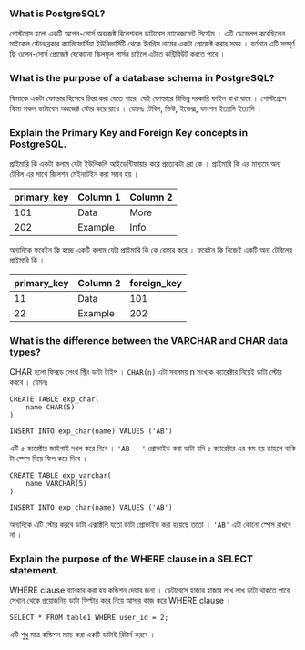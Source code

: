 ### What is PostgreSQL?

পোস্টগ্রেস হলো একটি অপেন-সোর্স অবজেক্ট রিলেশনাল ডাটাবেস ম্যানেজমেন্ট সিস্টেম । এটি ডেভেলপ করেছিলেন মাইকেল স্টোনব্রেকার ক্যালিফোর্নিয়া ইউনিভার্সিটি থেকে ইনগ্রিস নামের একটা প্রোজেক্ট করার সময় । বর্তমান এটি সম্পূর্ণ ফ্রি ওপেন-সোর্স প্রোজেক্ট যেকোনো স্কিলফুল পার্সন চাইলে এটতে কন্ট্রিবিউট করতে পারে ।

### What is the purpose of a database schema in PostgreSQL?

স্কিমাকে একটা ফোল্ডার হিসেবে চিন্তা করা যেতে পারে, যেই ফোল্ডারে বিভিন্ন দরকারি ফাইল রাখা যাবে । পোস্টগ্রেসে স্কিমা সকল ডাটাবেস অবজেক্ট স্টোর করে রাখে । যেমনঃ টেবিল, ভিউ, ইন্ডেক্স, ফাংশন ইত্যাদি ইত্যাদি ।

### Explain the Primary Key and Foreign Key concepts in PostgreSQL.

প্রাইমারি কি একটা কলাম যেটা ইউনিকলি আইডেন্টিফায়ার করে প্রত্যেকটা রো কে । প্রাইমারি কি এর মাধ্যমে অন্য টেবিল এর সাথে রিলেশন মেইনটেইন করা সম্ভব হয় ।

| primary_key | Column 1 | Column 2 |
| ----------- | -------- | -------- |
| 101         | Data     | More     |
| 202         | Example  | Info     |

অন্যদিকে ফরেইন কি হচ্ছে একটি কলাম যেটা প্রাইমারি কি কে রেফার করে । ফরেইন কি নিজেই একটি অন্য টেবিলের প্রাইমারি কি ।

| primary_key | Column 2 | foreign_key |
| ----------- | -------- | ----------- |
| 11          | Data     | 101         |
| 22          | Example  | 202         |

### What is the difference between the VARCHAR and CHAR data types?

CHAR হলো ফিক্সড লেংথ স্ট্রিং ডাটা টাইপ । `CHAR(n)` এটা সবসময় n সংখ্যক ক্যারেক্টার নিয়েই ডাটা স্টোর করবে । যেমনঃ

```
CREATE TABLE exp_char(
    name CHAR(5)
)

INSERT INTO exp_char(name) VALUES ('AB')
```

এটি ৫ ক্যরেক্টার জাইগাই দখল করে নিবে । `'AB   '` প্রোভাইড করা ডাটা যদি ৫ ক্যারেক্টার এর কম হয় তাহলে বাকি টা স্পেস দিয়ে ফিল করে দিবে ।

```
CREATE TABLE exp_varchar(
    name VARCHAR(5)
)

INSERT INTO exp_char(name) VALUES ('AB')
```

অন্যদিকে এটি স্টোর করবে ডাটা এক্সাক্টলি যতো ডাটা প্রোভাইড করা হয়েছে ততো । `'AB'` এটা কোনো স্পেস রাখবে না ।

### Explain the purpose of the WHERE clause in a SELECT statement.

WHERE clause ব্যাবহার করা হয় কন্ডিশন দেয়ার জন্য । ডেটাবেসে হাজার হাজার লাখ লাখ ডাটা থাকতে পারে সেখান থেকে প্রয়োজনিয় ডাটা ফিল্টার করে নিয়ে আসার কাজ করে WHERE clause ।

```
SELECT * FROM table1 WHERE user_id = 2;
```

এটি শুধু মাত্র কন্ডিশন ম্যাচ করা একটি ডাটাই রিটার্ন করবে ।

